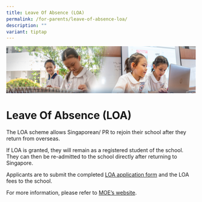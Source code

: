 ```yaml
---
title: Leave Of Absence (LOA)
permalink: /for-parents/leave-of-absence-loa/
description: ""
variant: tiptap
---
```

![](/images/ForParents.jpg)

Leave Of Absence (LOA)
======================

The LOA scheme allows Singaporean/ PR to rejoin their school after they return from overseas.  

  

If LOA is granted, they will remain as a registered student of the school. They can then be re-admitted to the school directly after returning to Singapore.

  

Applicants are to submit the completed [LOA application form](https://form.gov.sg/#!/60cbef68fc19080012dc3544) and the LOA fees to the school.

  

For more information, please refer to [MOE’s website](https://www.moe.gov.sg/returning-singaporeans).